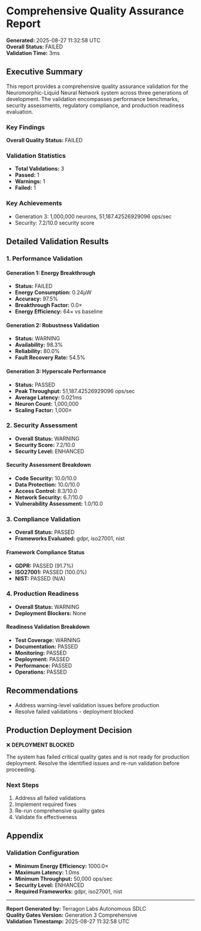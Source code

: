 # Comprehensive Quality Assurance Report

**Generated:** 2025-08-27 11:32:58 UTC  
**Overall Status:** FAILED  
**Validation Time:** 3ms  

## Executive Summary

This report provides a comprehensive quality assurance validation for the Neuromorphic-Liquid Neural Network system across three generations of development. The validation encompasses performance benchmarks, security assessments, regulatory compliance, and production readiness evaluation.

### Key Findings

**Overall Quality Status:** FAILED


### Validation Statistics
- **Total Validations:** 3
- **Passed:** 1
- **Warnings:** 1  
- **Failed:** 1

### Key Achievements
- Generation 3: 1,000,000 neurons, 51,187.42526929096 ops/sec
- Security: 7.2/10.0 security score


## Detailed Validation Results

### 1. Performance Validation

#### Generation 1: Energy Breakthrough

- **Status:** FAILED
- **Energy Consumption:** 0.24µW
- **Accuracy:** 97.5%
- **Breakthrough Factor:** 0.0×
- **Energy Efficiency:** 64× vs baseline


#### Generation 2: Robustness Validation

- **Status:** WARNING
- **Availability:** 98.3%
- **Reliability:** 80.0%
- **Fault Recovery Rate:** 54.5%


#### Generation 3: Hyperscale Performance

- **Status:** PASSED
- **Peak Throughput:** 51,187.42526929096 ops/sec
- **Average Latency:** 0.021ms
- **Neuron Count:** 1,000,000
- **Scaling Factor:** 1,000×


### 2. Security Assessment

- **Overall Status:** WARNING
- **Security Score:** 7.2/10.0
- **Security Level:** ENHANCED

#### Security Assessment Breakdown
- **Code Security:** 10.0/10.0
- **Data Protection:** 10.0/10.0
- **Access Control:** 8.3/10.0
- **Network Security:** 6.7/10.0
- **Vulnerability Assessment:** 1.0/10.0


### 3. Compliance Validation

- **Overall Status:** PASSED
- **Frameworks Evaluated:** gdpr, iso27001, nist

#### Framework Compliance Status
- **GDPR:** PASSED (91.7%)
- **ISO27001:** PASSED (100.0%)
- **NIST:** PASSED (N/A)


### 4. Production Readiness

- **Overall Status:** WARNING
- **Deployment Blockers:** None

#### Readiness Validation Breakdown
- **Test Coverage:** WARNING
- **Documentation:** PASSED
- **Monitoring:** PASSED
- **Deployment:** PASSED
- **Performance:** PASSED
- **Operations:** PASSED


## Recommendations

- Address warning-level validation issues before production
- Resolve failed validations - deployment blocked

## Production Deployment Decision

❌ **DEPLOYMENT BLOCKED**

The system has failed critical quality gates and is not ready for production deployment. Resolve the identified issues and re-run validation before proceeding.

### Next Steps
1. Address all failed validations
2. Implement required fixes
3. Re-run comprehensive quality gates
4. Validate fix effectiveness


## Appendix

### Validation Configuration
- **Minimum Energy Efficiency:** 1000.0×
- **Maximum Latency:** 1.0ms
- **Minimum Throughput:** 50,000 ops/sec
- **Security Level:** ENHANCED
- **Required Frameworks:** gdpr, iso27001, nist

---

**Report Generated by:** Terragon Labs Autonomous SDLC  
**Quality Gates Version:** Generation 3 Comprehensive  
**Validation Timestamp:** 2025-08-27 11:32:58 UTC
